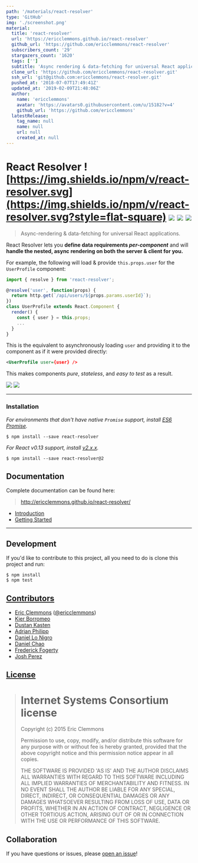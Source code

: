 ```yaml
---
path: '/materials/react-resolver'
type: 'GitHub'
img: './screenshot.png'
material:
  title: 'react-resolver'
  url: 'https://ericclemmons.github.io/react-resolver'
  github_url: 'https://github.com/ericclemmons/react-resolver'
  subscribers_count: '29'
  stargazers_count: '1620'
  tags: ['']
  subtitle: 'Async rendering & data-fetching for universal React applications.'
  clone_url: 'https://github.com/ericclemmons/react-resolver.git'
  ssh_url: 'git@github.com:ericclemmons/react-resolver.git'
  pushed_at: '2018-07-07T17:49:41Z'
  updated_at: '2019-02-09T21:48:06Z'
  author:
    name: 'ericclemmons'
    avatar: 'https://avatars0.githubusercontent.com/u/15182?v=4'
    github_url: 'https://github.com/ericclemmons'
  latestRelease:
    tag_name: null
    name: null
    url: null
    created_at: null
---
```

# React Resolver ![https://img.shields.io/npm/v/react-resolver.svg](https://img.shields.io/npm/v/react-resolver.svg?style=flat-square) [![](https://img.shields.io/github/issues-raw/ericclemmons/react-resolver.svg?style=flat-square)](https://github.com/ericclemmons/react-resolver/issues) [![](https://img.shields.io/travis/ericclemmons/react-resolver/master.svg?style=flat-square)](https://travis-ci.org/ericclemmons/react-resolver) [![](https://img.shields.io/david/ericclemmons/react-resolver.svg?style=flat-square)](https://david-dm.org/ericclemmons/react-resolver#info=dependencies)

> Async-rendering & data-fetching for universal React applications.

React Resolver lets you **define data requirements _per-component_**
and will **handle the nested, async rendering on both the server & client for you.**

For example, the following will load & provide `this.props.user` for the
`UserProfile` component:

```js
import { resolve } from 'react-resolver';

@resolve('user', function(props) {
  return http.get(`/api/users/${props.params.userId}`);
})
class UserProfile extends React.Component {
  render() {
    const { user } = this.props;
    ...
  }
}
```

This is the equivalent to asynchronously loading `user` and providing it to
the component as if it were provided directly:

```xml
<UserProfile user={user} />
```

This makes components _pure_, _stateless_, and _easy to test_ as a result.

[![](https://img.shields.io/badge/slack-@react--resolver-61DAFB.svg?style=flat-square)](http://www.reactiflux.com)
[![](https://img.shields.io/badge/GITTER-join%20chat-green.svg?style=flat-square)](https://gitter.im/ericclemmons/react-resolver?utm_source=badge&utm_medium=badge&utm_campaign=pr-badge&utm_content=badge)

- - -

### Installation

_For environments that don't have native `Promise` support,
install [ES6 Promise](https://github.com/jakearchibald/es6-promise)._

```shell
$ npm install --save react-resolver
```

_For React v0.13 support, install [v2.x.x](https://github.com/ericclemmons/react-resolver/tree/v2.0.5)._

```shell
$ npm install --save react-resolver@2
```


## Documentation

Complete documentation can be found here:
> <http://ericclemmons.github.io/react-resolver/>

- [Introduction](/docs/introduction)
- [Getting Started](/docs/getting-started)

- - -

## Development

If you'd like to contribute to this project, all you need to do is clone
this project and run:

```shell
$ npm install
$ npm test
```


## [Contributors](https://github.com/ericclemmons/react-resolver/graphs/contributors)

- [Eric Clemmons](mailto:eric@smarterspam.com>) ([@ericclemmons][twitter])
- [Kier Borromeo](https://github.com/srph)
- [Dustan Kasten](https://github.com/iamdustan)
- [Adrian Philipp](https://github.com/adri)
- [Daniel Lo Nigro](https://github.com/Daniel15)
- [Daniel Chao](https://github.com/bioball)
- [Frederick Fogerty](https://github.com/frederickfogerty)
- [Josh Perez](https://github.com/goatslacker)


## [License][license]

> Internet Systems Consortium license
> ===================================
>
> Copyright (c) 2015 Eric Clemmons
>
> Permission to use, copy, modify, and/or distribute this software for any purpose
> with or without fee is hereby granted, provided that the above copyright notice
> and this permission notice appear in all copies.
>
> THE SOFTWARE IS PROVIDED 'AS IS' AND THE AUTHOR DISCLAIMS ALL WARRANTIES WITH
> REGARD TO THIS SOFTWARE INCLUDING ALL IMPLIED WARRANTIES OF MERCHANTABILITY AND
> FITNESS. IN NO EVENT SHALL THE AUTHOR BE LIABLE FOR ANY SPECIAL, DIRECT,
> INDIRECT, OR CONSEQUENTIAL DAMAGES OR ANY DAMAGES WHATSOEVER RESULTING FROM LOSS
> OF USE, DATA OR PROFITS, WHETHER IN AN ACTION OF CONTRACT, NEGLIGENCE OR OTHER
> TORTIOUS ACTION, ARISING OUT OF OR IN CONNECTION WITH THE USE OR PERFORMANCE OF
> THIS SOFTWARE.


## Collaboration

If you have questions or issues, please [open an issue][issue]!


[1]: https://github.com/ericclemmons/react-resolver/blob/v1/README.md
[2]: https://github.com/ericclemmons/react-resolver/blob/v2/README.md
[changelog]: https://github.com/ericclemmons/react-resolver/blob/master/CHANGELOG.md
[demo]: https://cdn.rawgit.com/ericclemmons/react-resolver/master/examples/stargazers/public/index.html
[issue]: https://github.com/ericclemmons/react-resolver/issues/new
[license]: https://github.com/ericclemmons/react-resolver/blob/master/LICENSE
[twitter]: https://twitter.com/ericclemmons/
[upcoming]: https://github.com/ericclemmons/react-resolver/blob/master/CHANGELOG.md#upcoming
